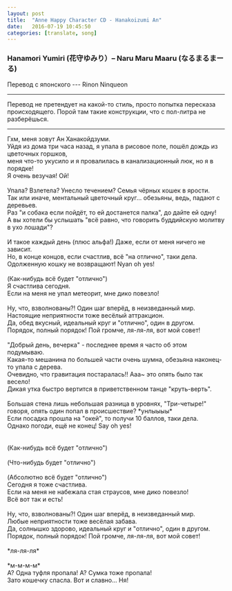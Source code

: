 ```yaml
---
layout: post
title:  "Anne Happy Character CD - Hanakoizumi An"
date:   2016-07-19 10:45:50
categories: [translate, song]
---
```

<div class="modal fade" id="myModal" tabindex="-1" role="dialog" aria-labelledby="myModalLabel" aria-hidden="true">
      <div class="modal-dialog">
        <div class="modal-content">
		<center>
          <div class="modal-body">               
          </div>
		</center>
        </div><!-- /.modal-content -->
      </div><!-- /.modal-dialog -->
    </div><!-- /.modal -->

<div class="thumbnails">
</div>

### Hanamori Yumiri (花守ゆみり）&ndash; Naru Maru Maaru (なるまるまーる) 

Перевод с японского --- Rinon Ninqueon<br>
<hr>
Перевод не претендует на какой-то стиль, просто попытка пересказа происходящего. Порой там такие конструкции, что с пол-литра не разберёшься.
<hr>
Гхм, меня зовут Ан Ханакойдзуми.<br>
Уйдя из дома три часа назад, я упала в рисовое поле, пошёл дождь из цветочных горшков,<br>
меня что-то укусило и я провалилась в канализационный люк, но я в порядке!<br>
Я очень везучая! Ой!<br>
<br>
Упала? Взлетела? Унесло течением? Семья чёрных кошек в ярости.<br>
Так или иначе, ментальный цветочный круг... обезьяны, ведь, падают с деревьев.<br>
Раз "и собака если пойдёт, то ей достанется палка", до дайте ей одну!<br>
А вы хотели бы услышать "всё равно, что говорить буддийскую молитву в ухо лошади"?<br>
<br>
И такое каждый день (плюс альфа!) Даже, если от меня ничего не зависит.<br>
Но, в конце концов, если счастлив, всё "на отлично", таки дела.<br>
Одолженную кошку не возвращают! Nyan oh yes!<br>
<br>
(Как-нибудь всё будет "отлично")<br>
Я счастлива сегодня.<br>
Если на меня не упал метеорит, мне дико повезло!<br>
<br>
Ну, что, взволнованы?! Один шаг вперёд, в неизведанный мир.<br>
Настоящие неприятности тоже весёлый аттракцион.<br>
Да, обед вкусный, идеальный круг и "отлично", один в другом.<br>
Порядок, полный порядок! Пой громче, ля-ля-ля, вот мой совет!<br>
<br>
"Добрый день, вечерка" - последнее время я часто об этом подумываю.<br>
Какая-то мешанина по большей части очень шумна, обезьяна наконец-то упала с дерева.<br>
Очевидно, что гравитация постаралась!! Ааа~ это опять было так весело!<br>
Дикая утка быстро вертится в приветственном танце "круть-верть".<br>
<br>
Большая стена лишь небольшая разница в уровнях, "Три-четыре!" говоря, опять один попал в происшествие? *унлыыыы*<br>
Если посадка прошла на "окей", то получи 10 баллов, таки дела.<br>
Однако погоди, ещё не конец! Say oh yes!<br>
<br><br>
(Как-нибудь всё будет "отлично")<br>
<br>
(Что-нибудь будет "отлично")<br>
<br>
(Абсолютно всё будет "отлично")<br>
Сегодня я тоже счастлива.<br>
Если на меня не набежала стая страусов, мне дико повезло!<br>
Всё вот так и есть!<br>
<br>
Ну, что, взволнованы?! Один шаг вперёд, в неизведанный мир.<br>
Любые неприятности тоже весёлая забава.<br>
Да, солнышко здорово, идеальный круг и "отлично", один в другом.<br>
Порядок, полный порядок! Пой громче, ля-ля-ля, вот мой совет!<br>
<br>
*ля-ля-ля*<br>
<br>
*м-м-м-м*<br>
А? Одна туфля пропала! А? Сумка тоже пропала!<br>
Зато кошечку спасла. Вот и славно... Ня!<br>
<br><br><br><br><br>